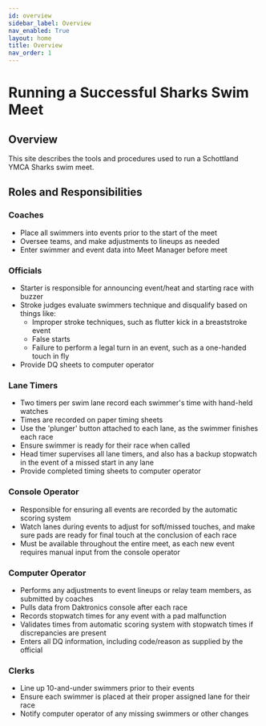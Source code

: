 ```yaml
---
id: overview
sidebar_label: Overview
nav_enabled: True
layout: home
title: Overview
nav_order: 1
---
```


# Running a Successful Sharks Swim Meet

## Overview
This site describes the tools and procedures used to run a Schottland YMCA Sharks swim meet.

## Roles and Responsibilities

### Coaches
- Place all swimmers into events prior to the start of the meet
- Oversee teams, and make adjustments to lineups as needed
- Enter swimmer and event data into Meet Manager before meet

### Officials
- Starter is responsible for announcing event/heat and starting race with buzzer
- Stroke judges evaluate swimmers technique and disqualify based on things like:
  - Improper stroke techniques, such as flutter kick in a breaststroke event
  - False starts
  - Failure to perform a legal turn in an event, such as a one-handed touch in fly
- Provide DQ sheets to computer operator

### Lane Timers
- Two timers per swim lane record each swimmer's time with hand-held watches
- Times are recorded on paper timing sheets
- Use the 'plunger' button attached to each lane, as the swimmer finishes each race
- Ensure swimmer is ready for their race when called
- Head timer supervises all lane timers, and also has a backup stopwatch in the event of a missed start in any lane
- Provide completed timing sheets to computer operator

### Console Operator
- Responsible for ensuring all events are recorded by the automatic scoring system
- Watch lanes during events to adjust for soft/missed touches, and make sure pads are ready for final touch at the conclusion of each race
- Must be available throughout the entire meet, as each new event requires manual input from the console operator

### Computer Operator
- Performs any adjustments to event lineups or relay team members, as submitted by coaches
- Pulls data from Daktronics console after each race 
- Records stopwatch times for any event with a pad malfunction
- Validates times from automatic scoring system with stopwatch times if discrepancies are present
- Enters all DQ information, including code/reason as supplied by the official

### Clerks
- Line up 10-and-under swimmers prior to their events
- Ensure each swimmer is placed at their proper assigned lane for their race
- Notify computer operator of any missing swimmers or other changes 

